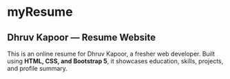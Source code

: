 # myResume
## Dhruv Kapoor — Resume Website
This is an online resume for Dhruv Kapoor, a fresher web developer.   Built using **HTML, CSS, and Bootstrap 5**, it showcases education, skills, projects, and profile summary.
